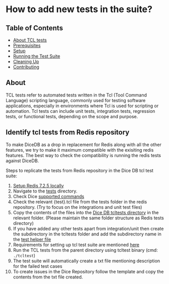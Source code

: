 # How to add new tests in the suite?

## Table of Contents

- [About TCL tests](#about)
- [Prerequisites](#prerequisites)
- [Setup](#setup)
- [Running the Test Suite](#running-the-test-suite)
- [Cleaning Up](#cleaning-up)
- [Contributing](#contributing)

## About

TCL tests refer to automated tests written in the Tcl (Tool Command Language) scripting language, commonly used for testing software applications, especially in environments where Tcl is used for scripting or automation. Tcl tests can include unit tests, integration tests, regression tests, or functional tests, depending on the scope and purpose.

## Identify tcl tests from Redis repository

To make DiceDB as a drop in replacement for Redis along with all the other features, we try to make it maximum compatible with the exisiting redis features. The best way to check the compatibility is running the redis tests against DiceDB.

Steps to replicate the tests from Redis repository in the Dice DB tcl test suite:

1. [Setup Redis 7.2.5 locally](https://gist.github.com/arpitbbhayani/94aedf279349303ed7394197976b6843)
2. Navigate to the [tests](https://github.com/redis/redis/tree/unstable/tests) directory.
3. Check Dice [supported commands](https://github.com/DiceDB/dice/blob/master/internal/eval/commands.go)
4. Check the relevant {test}.tcl file from the tests folder in the redis repository. (Try to focus on the integrations and unit test files)
5. Copy the contents of the files into the [Dice DB tcltests directory](https://github.com/AshwinKul28/dice-tests/tree/main/tcltests) in the relevant folder. (Please maintain the same folder structure as Redis tests directory)
6. If you have added any other tests apart from integration/unit then create the subdirectory in the tcltests folder and add the subdirectory name in the [test helper file](https://github.com/AshwinKul28/dice-tests/blob/main/tcltests/test_helper.tcl#L23)
7. Requirements for setting up tcl test suite are mentioned [here](https://github.com/AshwinKul28/dice-tests/blob/main/README.md#prerequisites)
8. Run the TCL tests from the parent directory using tcltest binary (cmd: `./tcltest`)
9. The test suite will automatically create a txt file mentioning description for the failed test cases
10. To create issues in the Dice Repository follow the template and copy the contents from the txt file created.
